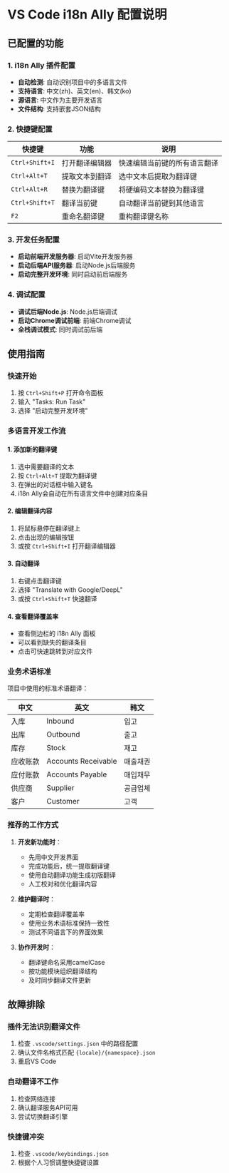 # VS Code i18n Ally 配置说明

## 已配置的功能

### 1. i18n Ally 插件配置
- **自动检测**: 自动识别项目中的多语言文件
- **支持语言**: 中文(zh)、英文(en)、韩文(ko)
- **源语言**: 中文作为主要开发语言
- **文件结构**: 支持嵌套JSON结构

### 2. 快捷键配置
| 快捷键 | 功能 | 说明 |
|--------|------|------|
| `Ctrl+Shift+I` | 打开翻译编辑器 | 快速编辑当前键的所有语言翻译 |
| `Ctrl+Alt+T` | 提取文本到翻译 | 选中文本后提取为翻译键 |
| `Ctrl+Alt+R` | 替换为翻译键 | 将硬编码文本替换为翻译键 |
| `Ctrl+Shift+T` | 翻译当前键 | 自动翻译当前键到其他语言 |
| `F2` | 重命名翻译键 | 重构翻译键名称 |

### 3. 开发任务配置
- **启动前端开发服务器**: 启动Vite开发服务器
- **启动后端API服务器**: 启动Node.js后端服务
- **启动完整开发环境**: 同时启动前后端服务

### 4. 调试配置
- **调试后端Node.js**: Node.js后端调试
- **启动Chrome调试前端**: 前端Chrome调试
- **全栈调试模式**: 同时调试前后端

## 使用指南

### 快速开始
1. 按 `Ctrl+Shift+P` 打开命令面板
2. 输入 "Tasks: Run Task"
3. 选择 "启动完整开发环境"

### 多语言开发工作流

#### 1. 添加新的翻译键
1. 选中需要翻译的文本
2. 按 `Ctrl+Alt+T` 提取为翻译键
3. 在弹出的对话框中输入键名
4. i18n Ally会自动在所有语言文件中创建对应条目

#### 2. 编辑翻译内容
1. 将鼠标悬停在翻译键上
2. 点击出现的编辑按钮
3. 或按 `Ctrl+Shift+I` 打开翻译编辑器

#### 3. 自动翻译
1. 右键点击翻译键
2. 选择 "Translate with Google/DeepL"
3. 或按 `Ctrl+Shift+T` 快速翻译

#### 4. 查看翻译覆盖率
- 查看侧边栏的 i18n Ally 面板
- 可以看到缺失的翻译条目
- 点击可快速跳转到对应文件

### 业务术语标准

项目中使用的标准术语翻译：

| 中文 | 英文 | 韩文 |
|------|------|------|
| 入库 | Inbound | 입고 |
| 出库 | Outbound | 출고 |
| 库存 | Stock | 재고 |
| 应收账款 | Accounts Receivable | 매출채권 |
| 应付账款 | Accounts Payable | 매입채무 |
| 供应商 | Supplier | 공급업체 |
| 客户 | Customer | 고객 |

### 推荐的工作方式

1. **开发新功能时**：
   - 先用中文开发界面
   - 完成功能后，统一提取翻译键
   - 使用自动翻译功能生成初版翻译
   - 人工校对和优化翻译内容

2. **维护翻译时**：
   - 定期检查翻译覆盖率
   - 使用业务术语标准保持一致性
   - 测试不同语言下的界面效果

3. **协作开发时**：
   - 翻译键命名采用camelCase
   - 按功能模块组织翻译结构
   - 及时同步翻译文件更新

## 故障排除

### 插件无法识别翻译文件
1. 检查 `.vscode/settings.json` 中的路径配置
2. 确认文件名格式匹配 `{locale}/{namespace}.json`
3. 重启VS Code

### 自动翻译不工作
1. 检查网络连接
2. 确认翻译服务API可用
3. 尝试切换翻译引擎

### 快捷键冲突
1. 检查 `.vscode/keybindings.json`
2. 根据个人习惯调整快捷键设置

